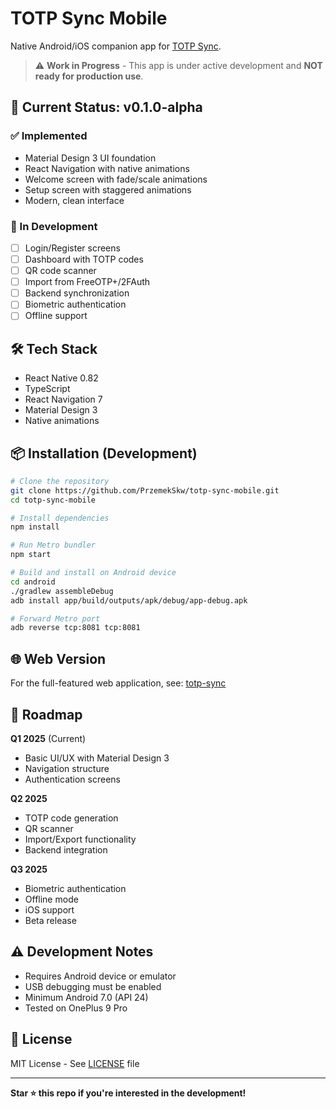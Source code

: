 # TOTP Sync Mobile

Native Android/iOS companion app for [TOTP Sync](https://github.com/PrzemekSkw/totp-sync).

> ⚠️ **Work in Progress** - This app is under active development and **NOT ready for production use**.

## 📱 Current Status: v0.1.0-alpha

### ✅ Implemented
- Material Design 3 UI foundation
- React Navigation with native animations
- Welcome screen with fade/scale animations
- Setup screen with staggered animations
- Modern, clean interface

### 🚧 In Development
- [ ] Login/Register screens
- [ ] Dashboard with TOTP codes
- [ ] QR code scanner
- [ ] Import from FreeOTP+/2FAuth
- [ ] Backend synchronization
- [ ] Biometric authentication
- [ ] Offline support

## 🛠️ Tech Stack

- React Native 0.82
- TypeScript
- React Navigation 7
- Material Design 3
- Native animations

## 📦 Installation (Development)
```bash
# Clone the repository
git clone https://github.com/PrzemekSkw/totp-sync-mobile.git
cd totp-sync-mobile

# Install dependencies
npm install

# Run Metro bundler
npm start

# Build and install on Android device
cd android
./gradlew assembleDebug
adb install app/build/outputs/apk/debug/app-debug.apk

# Forward Metro port
adb reverse tcp:8081 tcp:8081
```

## 🌐 Web Version

For the full-featured web application, see: [totp-sync](https://github.com/PrzemekSkw/totp-sync)

## 📝 Roadmap

**Q1 2025** (Current)
- Basic UI/UX with Material Design 3
- Navigation structure
- Authentication screens

**Q2 2025**
- TOTP code generation
- QR scanner
- Import/Export functionality
- Backend integration

**Q3 2025**
- Biometric authentication
- Offline mode
- iOS support
- Beta release

## ⚠️ Development Notes

- Requires Android device or emulator
- USB debugging must be enabled
- Minimum Android 7.0 (API 24)
- Tested on OnePlus 9 Pro

## 📄 License

MIT License - See [LICENSE](LICENSE) file

---

**Star ⭐ this repo if you're interested in the development!**
